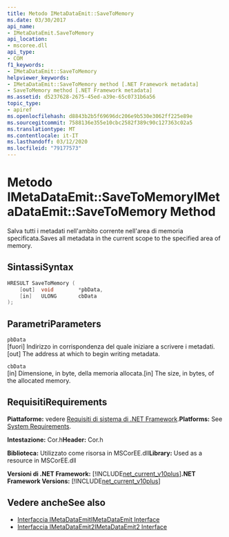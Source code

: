 ```yaml
---
title: Metodo IMetaDataEmit::SaveToMemory
ms.date: 03/30/2017
api_name:
- IMetaDataEmit.SaveToMemory
api_location:
- mscoree.dll
api_type:
- COM
f1_keywords:
- IMetaDataEmit::SaveToMemory
helpviewer_keywords:
- IMetaDataEmit::SaveToMemory method [.NET Framework metadata]
- SaveToMemory method [.NET Framework metadata]
ms.assetid: d5237628-2675-45ed-a39e-65c0731b6a56
topic_type:
- apiref
ms.openlocfilehash: d8843b2b5f69696dc206e9b530e3062ff225e89e
ms.sourcegitcommit: 7588136e355e10cbc2582f389c90c127363c02a5
ms.translationtype: MT
ms.contentlocale: it-IT
ms.lasthandoff: 03/12/2020
ms.locfileid: "79177573"
---
```

# <a name="imetadataemitsavetomemory-method"></a><span data-ttu-id="6b3ff-102">Metodo IMetaDataEmit::SaveToMemory</span><span class="sxs-lookup"><span data-stu-id="6b3ff-102">IMetaDataEmit::SaveToMemory Method</span></span>
<span data-ttu-id="6b3ff-103">Salva tutti i metadati nell'ambito corrente nell'area di memoria specificata.</span><span class="sxs-lookup"><span data-stu-id="6b3ff-103">Saves all metadata in the current scope to the specified area of memory.</span></span>  
  
## <a name="syntax"></a><span data-ttu-id="6b3ff-104">Sintassi</span><span class="sxs-lookup"><span data-stu-id="6b3ff-104">Syntax</span></span>  
  
```cpp  
HRESULT SaveToMemory (
    [out]  void        *pbData,
    [in]   ULONG       cbData
);  
```  
  
## <a name="parameters"></a><span data-ttu-id="6b3ff-105">Parametri</span><span class="sxs-lookup"><span data-stu-id="6b3ff-105">Parameters</span></span>  
 `pbData`  
 <span data-ttu-id="6b3ff-106">[fuori] Indirizzo in corrispondenza del quale iniziare a scrivere i metadati.</span><span class="sxs-lookup"><span data-stu-id="6b3ff-106">[out] The address at which to begin writing metadata.</span></span>  
  
 `cbData`  
 <span data-ttu-id="6b3ff-107">[in] Dimensione, in byte, della memoria allocata.</span><span class="sxs-lookup"><span data-stu-id="6b3ff-107">[in] The size, in bytes, of the allocated memory.</span></span>  
  
## <a name="requirements"></a><span data-ttu-id="6b3ff-108">Requisiti</span><span class="sxs-lookup"><span data-stu-id="6b3ff-108">Requirements</span></span>  
 <span data-ttu-id="6b3ff-109">**Piattaforme:** vedere [Requisiti di sistema di .NET Framework](../../../../docs/framework/get-started/system-requirements.md).</span><span class="sxs-lookup"><span data-stu-id="6b3ff-109">**Platforms:** See [System Requirements](../../../../docs/framework/get-started/system-requirements.md).</span></span>  
  
 <span data-ttu-id="6b3ff-110">**Intestazione:** Cor.h</span><span class="sxs-lookup"><span data-stu-id="6b3ff-110">**Header:** Cor.h</span></span>  
  
 <span data-ttu-id="6b3ff-111">**Biblioteca:** Utilizzato come risorsa in MSCorEE.dll</span><span class="sxs-lookup"><span data-stu-id="6b3ff-111">**Library:** Used as a resource in MSCorEE.dll</span></span>  
  
 <span data-ttu-id="6b3ff-112">**Versioni di .NET Framework:** [!INCLUDE[net_current_v10plus](../../../../includes/net-current-v10plus-md.md)]</span><span class="sxs-lookup"><span data-stu-id="6b3ff-112">**.NET Framework Versions:** [!INCLUDE[net_current_v10plus](../../../../includes/net-current-v10plus-md.md)]</span></span>  
  
## <a name="see-also"></a><span data-ttu-id="6b3ff-113">Vedere anche</span><span class="sxs-lookup"><span data-stu-id="6b3ff-113">See also</span></span>

- [<span data-ttu-id="6b3ff-114">Interfaccia IMetaDataEmit</span><span class="sxs-lookup"><span data-stu-id="6b3ff-114">IMetaDataEmit Interface</span></span>](../../../../docs/framework/unmanaged-api/metadata/imetadataemit-interface.md)
- [<span data-ttu-id="6b3ff-115">Interfaccia IMetaDataEmit2</span><span class="sxs-lookup"><span data-stu-id="6b3ff-115">IMetaDataEmit2 Interface</span></span>](../../../../docs/framework/unmanaged-api/metadata/imetadataemit2-interface.md)
